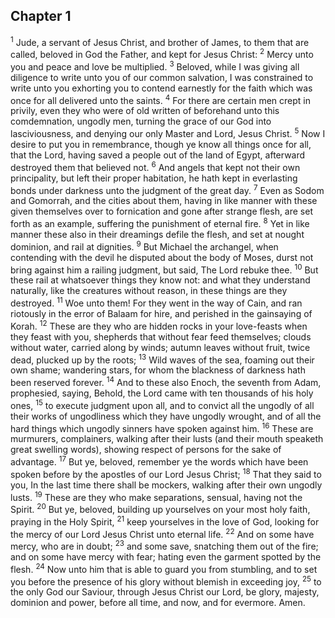 ## Chapter 1

<sup>1</sup> Jude, a servant of Jesus Christ, and brother of James, to them that are called, beloved in God the Father, and kept for Jesus Christ:
<sup>2</sup> Mercy unto you and peace and love be multiplied.
<sup>3</sup> Beloved, while I was giving all diligence to write unto you of our common salvation, I was constrained to write unto you exhorting you to contend earnestly for the faith which was once for all delivered unto the saints.
<sup>4</sup> For there are certain men crept in privily, even they who were of old written of beforehand unto this comdemnation, ungodly men, turning the grace of our God into lasciviousness, and denying our only Master and Lord, Jesus Christ.
<sup>5</sup> Now I desire to put you in remembrance, though ye know all things once for all, that the Lord, having saved a people out of the land of Egypt, afterward destroyed them that believed not.
<sup>6</sup> And angels that kept not their own principality, but left their proper habitation, he hath kept in everlasting bonds under darkness unto the judgment of the great day.
<sup>7</sup> Even as Sodom and Gomorrah, and the cities about them, having in like manner with these given themselves over to fornication and gone after strange flesh, are set forth as an example, suffering the punishment of eternal fire.
<sup>8</sup> Yet in like manner these also in their dreamings defile the flesh, and set at nought dominion, and rail at dignities.
<sup>9</sup> But Michael the archangel, when contending with the devil he disputed about the body of Moses, durst not bring against him a railing judgment, but said, The Lord rebuke thee.
<sup>10</sup> But these rail at whatsoever things they know not: and what they understand naturally, like the creatures without reason, in these things are they destroyed.
<sup>11</sup> Woe unto them! For they went in the way of Cain, and ran riotously in the error of Balaam for hire, and perished in the gainsaying of Korah.
<sup>12</sup> These are they who are hidden rocks in your love-feasts when they feast with you, shepherds that without fear feed themselves; clouds without water, carried along by winds; autumn leaves without fruit, twice dead, plucked up by the roots;
<sup>13</sup> Wild waves of the sea, foaming out their own shame; wandering stars, for whom the blackness of darkness hath been reserved forever.
<sup>14</sup> And to these also Enoch, the seventh from Adam, prophesied, saying, Behold, the Lord came with ten thousands of his holy ones,
<sup>15</sup> to execute judgment upon all, and to convict all the ungodly of all their works of ungodliness which they have ungodly wrought, and of all the hard things which ungodly sinners have spoken against him.
<sup>16</sup> These are murmurers, complainers, walking after their lusts (and their mouth speaketh great swelling words), showing respect of persons for the sake of advantage.
<sup>17</sup> But ye, beloved, remember ye the words which have been spoken before by the apostles of our Lord Jesus Christ;
<sup>18</sup> That they said to you, In the last time there shall be mockers, walking after their own ungodly lusts.
<sup>19</sup> These are they who make separations, sensual, having not the Spirit.
<sup>20</sup> But ye, beloved, building up yourselves on your most holy faith, praying in the Holy Spirit,
<sup>21</sup> keep yourselves in the love of God, looking for the mercy of our Lord Jesus Christ unto eternal life.
<sup>22</sup> And on some have mercy, who are in doubt;
<sup>23</sup> and some save, snatching them out of the fire; and on some have mercy with fear; hating even the garment spotted by the flesh.
<sup>24</sup> Now unto him that is able to guard you from stumbling, and to set you before the presence of his glory without blemish in exceeding joy,
<sup>25</sup> to the only God our Saviour, through Jesus Christ our Lord, be glory, majesty, dominion and power, before all time, and now, and for evermore. Amen.